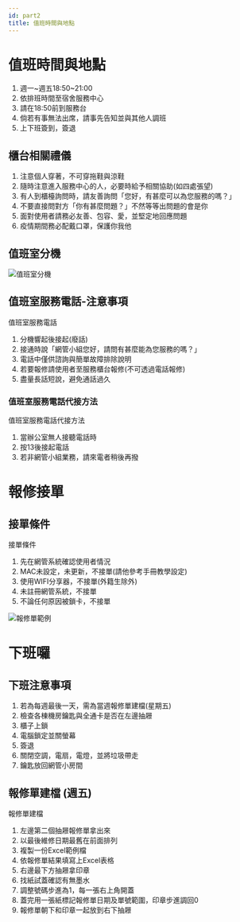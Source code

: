 ```yaml
---
id: part2
title: 值班時間與地點
---
```


值班時間與地點
===

1. 週一~週五18:50~21:00
2. 依排班時間至宿舍服務中心
3. 請在18:50前到服務台
4. 倘若有事無法出席，請事先告知並與其他人調班
5. 上下班簽到，簽退

## 櫃台相關禮儀

1. 注意個人穿著，不可穿拖鞋與涼鞋
2. 隨時注意進入服務中心的人，必要時給予相關協助(如四處張望)
3. 有人到櫃檯詢問時，請友善詢問「您好，有甚麼可以為您服務的嗎？」
4. 不要直接問對方「你有甚麼問題？」不然等等出問題的會是你
5. 面對使用者請務必友善、包容、愛，並堅定地回應問題
6. 疫情期間務必配戴口罩，保護你我他

## 值班室分機

![值班室分機](https://i.imgur.com/dTgy6w1.png)

## 值班室服務電話-注意事項

值班室服務電話

1. 分機響起後接起(廢話)
2. 接通時說「網管小組您好，請問有甚麼能為您服務的嗎？」
3. 電話中僅供諮詢與簡單故障排除說明
4. 若要報修請使用者至服務櫃台報修(不可透過電話報修)
5. 盡量長話短說，避免通話過久

### 值班室服務電話代接方法

值班室服務電話代接方法

1. 當辦公室無人接聽電話時
2. 按13後接起電話
3. 若非網管小組業務，請來電者稍後再撥

# 報修接單

## 接單條件

接單條件

1. 先在網管系統確認使用者情況
2. MAC未設定，未更新，不接單(請他參考手冊教學設定)
3. 使用WIFI分享器，不接單(外籍生除外)
4. 未註冊網管系統，不接單
5. 不論任何原因被鎖卡，不接單

![報修單範例](https://i.imgur.com/eZYuYXf.png)

# 下班囉

## 下班注意事項

1. 若為每週最後一天，需為當週報修單建檔(星期五)
2. 檢查各棟機房鑰匙與全通卡是否在左邊抽屜
3. 櫃子上鎖
4. 電腦鎖定並關螢幕
5. 簽退
6. 關閉空調，電扇，電燈，並將垃圾帶走
7. 鑰匙放回網管小房間

## 報修單建檔 (週五)

報修單建檔

1. 左邊第二個抽屜報修單拿出來
2. 以最後維修日期最舊在前面排列
3. 複製一份Excel範例檔
4. 依報修單結果填寫上Excel表格
5. 右邊最下方抽屜拿印章
6. 找紙試蓋確認有無墨水
7. 調整號碼步進為1，每一張右上角開蓋
8. 蓋完用一張紙標記報修單日期及單號範圍，印章步進調回0
9. 報修單朝下和印章一起放到右下抽屜